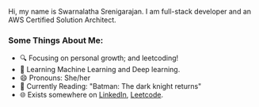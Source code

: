 Hi, my name is Swarnalatha Srenigarajan. 
I am full-stack developer and an AWS Certified Solution Architect. 



### Some Things About Me: 
- 🔍 Focusing on personal growth; and leetcoding! 
- 🌱 Learning Machine Learning and Deep learning. 
- 😄 Pronouns: She/her 
- 📖 Currently Reading: "Batman: The dark knight returns"
- 🌐 Exists somewhere on [LinkedIn](https://www.linkedin.com/in/swarnalatha-srenigarajan/), [Leetcode](https://leetcode.com/ssreniga/).
